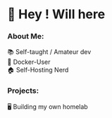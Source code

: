# 🚀 Hey ! Will here
### About Me:
📚 Self-taught / Amateur dev<br>🐋 Docker-User<br>🏠 Self-Hosting Nerd

### Projects:
🖥️ Building my own homelab
